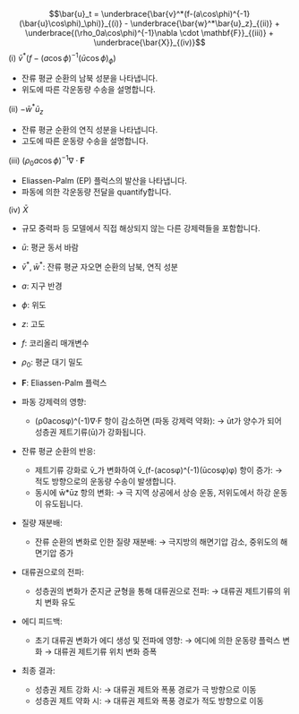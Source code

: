 $$\bar{u}_t = \underbrace{\bar{v}^*(f-(a\cos\phi)^{-1}(\bar{u}\cos\phi)_\phi)}_{(i)} - \underbrace{\bar{w}^*\bar{u}_z}_{(ii)} + \underbrace{(\rho_0a\cos\phi)^{-1}\nabla \cdot \mathbf{F}}_{(iii)} + \underbrace{\bar{X}}_{(iv)}$$
(i) $\bar{v}^*(f-(a\cos\phi)^{-1}(\bar{u}\cos\phi)_\phi)$
- 잔류 평균 순환의 남북 성분을 나타냅니다.
- 위도에 따른 각운동량 수송을 설명합니다.

(ii) $-\bar{w}^*\bar{u}_z$
- 잔류 평균 순환의 연직 성분을 나타냅니다.
- 고도에 따른 운동량 수송을 설명합니다.

(iii) $(\rho_0a\cos\phi)^{-1}\nabla \cdot \mathbf{F}$
- Eliassen-Palm (EP) 플럭스의 발산을 나타냅니다.
- 파동에 의한 각운동량 전달을 quantify합니다.

(iv) $\bar{X}$
- 규모 중력파 등 모델에서 직접 해상되지 않는 다른 강제력들을 포함합니다.

- $\bar{u}$: 평균 동서 바람
- $\bar{v}^*, \bar{w}^*$: 잔류 평균 자오면 순환의 남북, 연직 성분
- $a$: 지구 반경
- $\phi$: 위도
- $z$: 고도
- $f$: 코리올리 매개변수
- $\rho_0$: 평균 대기 밀도
- $\mathbf{F}$: Eliassen-Palm 플럭스


- 파동 강제력의 영향:
    - (ρ0acosφ)^(-1)∇·F 항이 감소하면 (파동 강제력 약화): → ūt가 양수가 되어 성층권 제트기류(ū)가 강화됩니다.
- 잔류 평균 순환의 반응:
    - 제트기류 강화로 v̄_가 변화하여 v̄_(f-(acosφ)^(-1)(ūcosφ)φ) 항이 증가: → 적도 방향으로의 운동량 수송이 발생합니다.
    - 동시에 w̄*ūz 항의 변화: → 극 지역 상공에서 상승 운동, 저위도에서 하강 운동이 유도됩니다.
- 질량 재분배:
    - 잔류 순환의 변화로 인한 질량 재분배: → 극지방의 해면기압 감소, 중위도의 해면기압 증가
- 대류권으로의 전파:
    - 성층권의 변화가 준지균 균형을 통해 대류권으로 전파: → 대류권 제트기류의 위치 변화 유도
- 에디 피드백:
    - 초기 대류권 변화가 에디 생성 및 전파에 영향: → 에디에 의한 운동량 플럭스 변화 → 대류권 제트기류 위치 변화 증폭
- 최종 결과:
    - 성층권 제트 강화 시: → 대류권 제트와 폭풍 경로가 극 방향으로 이동
    - 성층권 제트 약화 시: → 대류권 제트와 폭풍 경로가 적도 방향으로 이동
